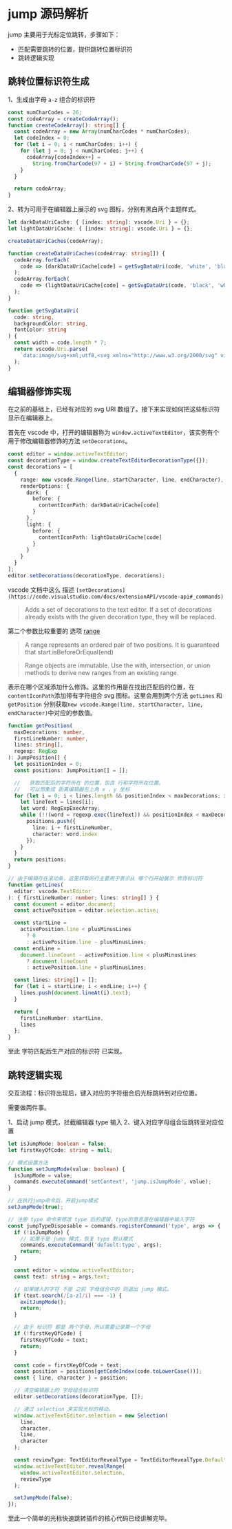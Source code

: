 # jump 源码解析

jump 主要用于光标定位跳转，步骤如下：

* 匹配需要跳转的位置，提供跳转位置标识符
* 跳转逻辑实现

## 跳转位置标识符生成

1、生成由字母 `a-z` 组合的标识符

```typescript
const numCharCodes = 26;
const codeArray = createCodeArray();
function createCodeArray(): string[] {
  const codeArray = new Array(numCharCodes * numCharCodes);
  let codeIndex = 0;
  for (let i = 0; i < numCharCodes; i++) {
    for (let j = 0; j < numCharCodes; j++) {
      codeArray[codeIndex++] =
        String.fromCharCode(97 + i) + String.fromCharCode(97 + j);
    }
  }

  return codeArray;
}
```

2、转为可用于在编辑器上展示的 svg 图标，分别有黑白两个主题样式。

```typescript
let darkDataUriCache: { [index: string]: vscode.Uri } = {};
let lightDataUriCache: { [index: string]: vscode.Uri } = {};

createDataUriCaches(codeArray);

function createDataUriCaches(codeArray: string[]) {
  codeArray.forEach(
    code => (darkDataUriCache[code] = getSvgDataUri(code, 'white', 'black'))
  );
  codeArray.forEach(
    code => (lightDataUriCache[code] = getSvgDataUri(code, 'black', 'white'))
  );
}

function getSvgDataUri(
  code: string,
  backgroundColor: string,
  fontColor: string
) {
  const width = code.length * 7;
  return vscode.Uri.parse(
    `data:image/svg+xml;utf8,<svg xmlns="http://www.w3.org/2000/svg" viewBox="0 0 ${width} 13" height="13" width="${width}"><rect width="${width}" height="13" rx="2" ry="2" style="fill: ${backgroundColor};"></rect><text font-family="Consolas" font-size="11px" fill="${fontColor}" x="1" y="10">${code}</text></svg>`
  );
}
```

## 编辑器修饰实现

在之前的基础上，已经有对应的 svg URI 数组了。接下来实现如何把这些标识符显示在编辑器上。

首先在 vscode 中，打开的编辑器称为 `window.activeTextEditor`，该实例有个用于修改编辑器修饰的方法 `setDecorations`。

```typescript
const editor = window.activeTextEditor;
const decorationType = window.createTextEditorDecorationType({});
const decorations = [
  {
    range: new vscode.Range(line, startCharacter, line, endCharacter),
    renderOptions: {
      dark: {
        before: {
          contentIconPath: darkDataUriCache[code]
        }
      },
      light: {
        before: {
          contentIconPath: lightDataUriCache[code]
        }
      }
    }
  }
];
editor.setDecorations(decorationType, decorations);
```

vscode 文档中这么 描述 `[setDecorations](https://code.visualstudio.com/docs/extensionAPI/vscode-api#_commands)`

> Adds a set of decorations to the text editor. If a set of decorations already exists with the given decoration type, they will be replaced.

第二个参数比较重要的 选项 [range](https://code.visualstudio.com/docs/extensionAPI/vscode-api#Range)

> A range represents an ordered pair of two positions. It is guaranteed that start.isBeforeOrEqual(end)

> Range objects are immutable. Use the with, intersection, or union methods to derive new ranges from an existing range.

表示在哪个区域添加什么修饰。这里的作用是在找出匹配后的位置，在`contentIconPath`添加带有字符组合 svg 图标。这里会用到两个方法 `getLines` 和 `getPosition` 分别获取`new vscode.Range(line, startCharacter, line, endCharacter)`中对应的参数值。

```typescript
function getPosition(
  maxDecorations: number,
  firstLineNumber: number,
  lines: string[],
  regexp: RegExp
): JumpPosition[] {
  let positionIndex = 0;
  const positions: JumpPosition[] = [];

  //   获取匹配后的字符所在 的位置，包含 行和字符所在位置。
  //   可以想象成 距离编辑器左上角 x ，y 坐标
  for (let i = 0; i < lines.length && positionIndex < maxDecorations; i++) {
    let lineText = lines[i];
    let word: RegExpExecArray;
    while (!!(word = regexp.exec(lineText)) && positionIndex < maxDecorations) {
      positions.push({
        line: i + firstLineNumber,
        character: word.index
      });
    }
  }
  return positions;
}

// 由于编辑存在滚动条，这里获取的行主要用于表示从 哪个行开始展示 修饰标识符
function getLines(
  editor: vscode.TextEditor
): { firstLineNumber: number; lines: string[] } {
  const document = editor.document;
  const activePosition = editor.selection.active;

  const startLine =
    activePosition.line < plusMinusLines
      ? 0
      : activePosition.line - plusMinusLines;
  const endLine =
    document.lineCount - activePosition.line < plusMinusLines
      ? document.lineCount
      : activePosition.line + plusMinusLines;

  const lines: string[] = [];
  for (let i = startLine; i < endLine; i++) {
    lines.push(document.lineAt(i).text);
  }

  return {
    firstLineNumber: startLine,
    lines
  };
}
```

至此 字符匹配后生产对应的标识符 已实现。

## 跳转逻辑实现

交互流程：标识符出现后，键入对应的字符组合后光标跳转到对应位置。

需要做两件事。

1、启动 jump 模式，拦截编辑器 type 输入
2、键入对应字母组合后跳转至对应位置

```typescript
let isJumpMode: boolean = false;
let firstKeyOfCode: string = null;

// 模式设置方法
function setJumpMode(value: boolean) {
  isJumpMode = value;
  commands.executeCommand('setContext', 'jump.isJumpMode', value);
}

// 在执行jump命令后，开启jump模式
setJumpMode(true);

// 注册 type 命令来修改 type 后的逻辑，type的意思是在编辑器中输入字符
const jumpTypeDisposable = commands.registerCommand('type', args => {
  if (!isJumpMode) {
    // 如果不是 jump 模式，恢复 type 默认模式
    commands.executeCommand('default:type', args);
    return;
  }

  const editor = window.activeTextEditor;
  const text: string = args.text;

  // 如果键入的字符 不是 之前 字母组合中的 则退出 jump 模式。
  if (text.search(/[a-z]/i) === -1) {
    exitJumpMode();
    return;
  }

  // 由于 标识符 都是 两个字母，所以需要记录第一个字母
  if (!firstKeyOfCode) {
    firstKeyOfCode = text;
    return;
  }

  const code = firstKeyOfCode + text;
  const position = positions[getCodeIndex(code.toLowerCase())];
  const { line, character } = position;

  // 清空编辑器上的 字母组合标识符
  editor.setDecorations(decorationType, []);

  // 通过 selection 来实现光标的移动。
  window.activeTextEditor.selection = new Selection(
    line,
    character,
    line,
    character
  );

  const reviewType: TextEditorRevealType = TextEditorRevealType.Default;
  window.activeTextEditor.revealRange(
    window.activeTextEditor.selection,
    reviewType
  );

  setJumpMode(false);
});
```

至此一个简单的光标快速跳转插件的核心代码已经讲解完毕。
